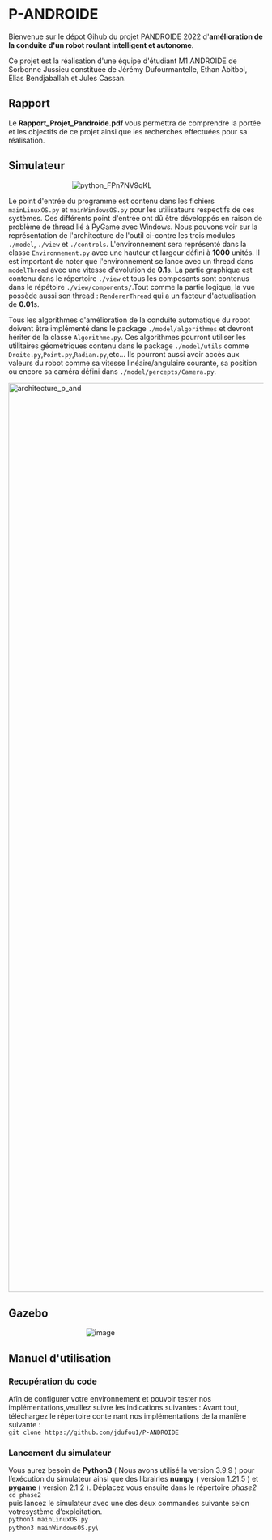 # P-ANDROIDE

Bienvenue sur le dépot Gihub du projet PANDROIDE 2022 d'**amélioration de la conduite d'un robot roulant intelligent et autonome**.

Ce projet est la réalisation d'une équipe d'étudiant M1 ANDROIDE de Sorbonne Jussieu constituée de Jérémy Dufourmantelle, Ethan Abitbol, Elias Bendjaballah et Jules Cassan.

## Rapport 
Le **Rapport_Projet_Pandroide.pdf** vous permettra de comprendre la portée et les objectifs de ce projet ainsi que les recherches effectuées pour sa réalisation.

## Simulateur 

&emsp;&emsp;&emsp;&emsp;&emsp;&emsp;&emsp;&emsp;&emsp;![python_FPn7NV9qKL](https://user-images.githubusercontent.com/74248238/169619259-38e7b22e-337a-481b-b0d7-cf908df58c14.gif)


Le point d'entrée du programme est contenu dans les fichiers `mainLinuxOS.py` et `mainWindowsOS.py` pour les utilisateurs respectifs de ces systèmes. Ces différents point d'entrée ont dû être développés en raison de problème de thread lié à PyGame avec Windows. Nous pouvons voir sur la représentation de l'architecture de l'outil ci-contre les trois modules `./model`, `./view` et `./controls`.
L'environnement sera représenté dans la classe `Environnement.py` avec une hauteur et largeur défini à **1000** unités. Il est important de noter que l'environnement se lance avec un thread dans `modelThread` avec une vitesse d'évolution de **0.1**s. La partie graphique est contenu dans le répertoire `./view` et tous les composants sont contenus dans le répétoire `./view/components/`.Tout comme la partie logique, la vue possède aussi son thread : `RendererThread` qui a un facteur d'actualisation de **0.01**s.

Tous les algorithmes d'amélioration de la conduite automatique du robot doivent être implémenté dans le package `./model/algorithmes` et devront hériter de la classe `Algorithme.py`. Ces algorithmes pourront utiliser les utilitaires géométriques contenu dans le package `./model/utils` comme `Droite.py`,`Point.py`,`Radian.py`,etc... Ils pourront aussi avoir accès aux valeurs du robot comme sa vitesse linéaire/angulaire courante, sa position ou encore sa caméra défini dans `./model/percepts/Camera.py`.

<img width="1797" alt="architecture_p_and" src="https://user-images.githubusercontent.com/74248238/169619212-18d4c70c-dd60-4771-8cbe-ee76eb75501f.png">

## Gazebo

&emsp;&emsp;&emsp;&emsp;&emsp;&emsp;&emsp;&emsp;&emsp;&emsp;&emsp;![image](https://user-images.githubusercontent.com/74248238/169619420-77f63bc5-be1a-4e3b-941a-1c2645d0e3c7.png)

## Manuel d'utilisation

### Recupération du code
Afin de configurer votre environnement et pouvoir tester nos implémentations,veuillez suivre les indications suivantes : Avant tout, téléchargez le répertoire conte
nant nos implémentations de la manière suivante :\
`git clone https://github.com/jdufou1/P-ANDROIDE`

### Lancement du simulateur

Vous aurez besoin de **Python3** ( Nous avons utilisé la version 3.9.9 ) pour l’exécution du simulateur ainsi que des librairies **numpy** ( version 1.21.5 ) et **pygame** (
version 2.1.2 ). Déplacez vous ensuite dans le répertoire *phase2* \
`cd phase2`\
puis lancez le simulateur avec une des deux commandes suivante selon votresystème d’exploitation. \
`python3 mainLinuxOS.py`\
`python3 mainWindowsOS.py`\
